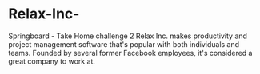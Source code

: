 # Relax-Inc-
Springboard - Take Home challenge 2
Relax Inc. makes productivity and project management software that's popular with both individuals and teams. Founded by several former Facebook employees, it's considered a great company to work at.
